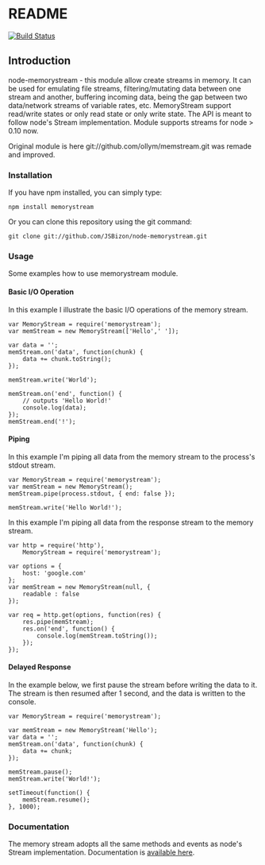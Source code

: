 # README

[![Build Status](https://travis-ci.org/JSBizon/node-memorystream.svg?branch=master)](https://travis-ci.org/JSBizon/node-memorystream)

## Introduction

node-memorystream - this module allow create streams in memory. It can be used for emulating file streams, filtering/mutating data between one stream and another, buffering incoming data, being the gap between two data/network streams of variable rates, etc. MemoryStream support read/write states or only read state or only write state. The API is meant to follow node's Stream implementation. Module supports streams for node &gt; 0.10 now.

Original module is here git://github.com/ollym/memstream.git was remade and improved.

### Installation

If you have npm installed, you can simply type:

```text
npm install memorystream
```

Or you can clone this repository using the git command:

```text
git clone git://github.com/JSBizon/node-memorystream.git
```

### Usage

Some examples how to use memorystream module.

#### Basic I/O Operation

In this example I illustrate the basic I/O operations of the memory stream.

```text
var MemoryStream = require('memorystream');
var memStream = new MemoryStream(['Hello',' ']);

var data = '';
memStream.on('data', function(chunk) {
    data += chunk.toString();
});

memStream.write('World');

memStream.on('end', function() {
    // outputs 'Hello World!'
    console.log(data);
});
memStream.end('!');
```

#### Piping

In this example I'm piping all data from the memory stream to the process's stdout stream.

```text
var MemoryStream = require('memorystream');
var memStream = new MemoryStream();
memStream.pipe(process.stdout, { end: false });

memStream.write('Hello World!');
```

In this example I'm piping all data from the response stream to the memory stream.

```text
var http = require('http'),
    MemoryStream = require('memorystream');

var options = {
    host: 'google.com'
};
var memStream = new MemoryStream(null, {
    readable : false
});

var req = http.get(options, function(res) {
    res.pipe(memStream);
    res.on('end', function() {
        console.log(memStream.toString());
    });
});
```

#### Delayed Response

In the example below, we first pause the stream before writing the data to it. The stream is then resumed after 1 second, and the data is written to the console.

```text
var MemoryStream = require('memorystream');

var memStream = new MemoryStream('Hello');
var data = '';
memStream.on('data', function(chunk) {
    data += chunk;
});

memStream.pause();
memStream.write('World!');

setTimeout(function() {
    memStream.resume();
}, 1000);
```

### Documentation

The memory stream adopts all the same methods and events as node's Stream implementation. Documentation is [available here](http://github.com/JSBizon/node-memorystream/wiki/API/).

